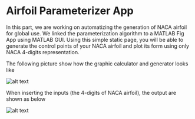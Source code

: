 
# Airfoil Parameterizer App

In this part, we are working on automatizing the generation of NACA airfoil for global use. We linked the parameterization algorithm to a MATLAB Fig App using MATLAB GUI. Using this simple static page, you will be able to generate the control points of your NACA airfoil and plot its form using only NACA 4-digits representation.

The following picture show how the graphic calculator and generator looks like 

![alt text](https://i.ibb.co/fNjmX8m/Capture-d-e-cran-2019-04-12-a-18-11-33.png)

When inserting the inputs (the 4-digits of NACA airfoil), the output are shown as below

![alt text](https://i.ibb.co/tsFh89P/Capture-d-e-cran-2019-04-12-a-18-11-51.png)

